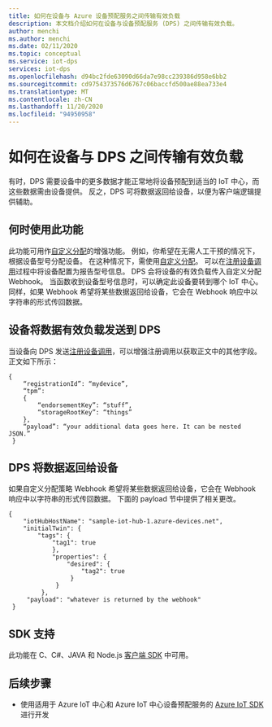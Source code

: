 ```yaml
---
title: 如何在设备与 Azure 设备预配服务之间传输有效负载
description: 本文档介绍如何在设备与设备预配服务 (DPS) 之间传输有效负载。
author: menchi
ms.author: menchi
ms.date: 02/11/2020
ms.topic: conceptual
ms.service: iot-dps
services: iot-dps
ms.openlocfilehash: d94bc2fde63090d66da7e98cc239386d958e6bb2
ms.sourcegitcommit: cd9754373576d6767c06baccfd500ae88ea733e4
ms.translationtype: MT
ms.contentlocale: zh-CN
ms.lasthandoff: 11/20/2020
ms.locfileid: "94950958"
---
```

# <a name="how-to-transfer-a-payload-between-device-and-dps"></a>如何在设备与 DPS 之间传输有效负载
有时，DPS 需要设备中的更多数据才能正常地将设备预配到适当的 IoT 中心，而这些数据需由设备提供。 反之，DPS 可将数据返回给设备，以便为客户端逻辑提供辅助。 

## <a name="when-to-use-it"></a>何时使用此功能
此功能可用作[自定义分配](./how-to-use-custom-allocation-policies.md)的增强功能。 例如，你希望在无需人工干预的情况下，根据设备型号分配设备。 在这种情况下，需使用[自定义分配](./how-to-use-custom-allocation-policies.md)。 可以在[注册设备调用](/rest/api/iot-dps/runtimeregistration/registerdevice)过程中将设备配置为报告型号信息。 DPS 会将设备的有效负载传入自定义分配 Webhook。 当函数收到设备型号信息时，可以确定此设备要转到哪个 IoT 中心。 同样，如果 Webhook 希望将某些数据返回给设备，它会在 Webhook 响应中以字符串的形式传回数据。  

## <a name="device-sends-data-payload-to-dps"></a>设备将数据有效负载发送到 DPS
当设备向 DPS 发送[注册设备调用](/rest/api/iot-dps/runtimeregistration/registerdevice)，可以增强注册调用以获取正文中的其他字段。 正文如下所示： 
   ```
   { 
       “registrationId”: “mydevice”, 
       “tpm”:                
       { 
           “endorsementKey”: “stuff”, 
           “storageRootKey”: “things” 
       }, 
       “payload”: “your additional data goes here. It can be nested JSON.” 
    } 
   ```

## <a name="dps-returns-data-to-the-device"></a>DPS 将数据返回给设备
如果自定义分配策略 Webhook 希望将某些数据返回给设备，它会在 Webhook 响应中以字符串的形式传回数据。 下面的 payload 节中提供了相关更改。 
   ```
   { 
       "iotHubHostName": "sample-iot-hub-1.azure-devices.net", 
       "initialTwin": { 
           "tags": { 
               "tag1": true 
               }, 
               "properties": { 
                   "desired": { 
                       "tag2": true 
                    } 
                } 
            }, 
        "payload": "whatever is returned by the webhook" 
    } 
   ```

## <a name="sdk-support"></a>SDK 支持
此功能在 C、C#、JAVA 和 Node.js [客户端 SDK](./index.yml) 中可用。  

## <a name="next-steps"></a>后续步骤
* 使用适用于 Azure IoT 中心和 Azure IoT 中心设备预配服务的 [Azure IoT SDK]( https://github.com/Azure/azure-iot-sdks)进行开发